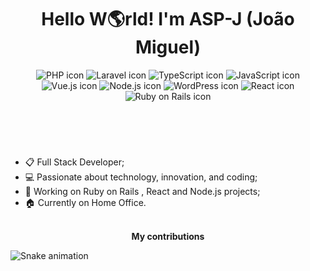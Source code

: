 <!--
**ASP-J/ASP-J** is a ✨ _special_ ✨ repository because its `README.md` (this file) appears on your GitHub profile.
-->

<header>
<h1 align="center">Hello W🌎rld! I'm ASP-J (João Miguel) </h1>
<div align="center">
  <img src="https://img.shields.io/badge/PHP-777BB4?style=for-the-badge&logo=php&logoColor=white" alt="PHP icon" />
  <img src="https://img.shields.io/badge/Laravel-FF2D20?style=for-the-badge&logo=laravel&logoColor=white" alt="Laravel icon" />
  <img src="https://img.shields.io/badge/TypeScript-007ACC?style=for-the-badge&logo=typescript&logoColor=white" alt="TypeScript icon" />
  <img src="https://img.shields.io/badge/JavaScript-323330?style=for-the-badge&logo=javascript&logoColor=F7DF1E" alt="JavaScript icon" />
  <img src="https://img.shields.io/badge/Vue.js-35495E?style=for-the-badge&logo=vue.js&logoColor=4FC08D" alt="Vue.js icon" />
  <img src="https://img.shields.io/badge/Node.js-43853D?style=for-the-badge&logo=node.js&logoColor=white" alt="Node.js icon" />
  <img src="https://img.shields.io/badge/WordPress-21759B?style=for-the-badge&logo=wordpress&logoColor=white" alt="WordPress icon" />
  <img src="https://img.shields.io/badge/React-20232A?style=for-the-badge&logo=react&logoColor=61DAFB" alt="React icon" />
  <img src="https://img.shields.io/badge/Ruby%20on%20Rails-CC0000?style=for-the-badge&logo=ruby-on-rails&logoColor=white" alt="Ruby on Rails icon" />  
</div>
</header>

<br/>

<section>
<ul >
  <li>📋 Full Stack Developer;</li>
  <li>💻 Passionate about technology, innovation, and coding;</li>
  <li>🚀 Working on Ruby on Rails , React and Node.js projects;</li>
  <li>🏠 Currently on Home Office.</li>
</ul>
</section>

<br/>

<div align="center" > <b>My contributions </b></div>

![Snake animation](https://github.com/gustavosilvafh/gustavosilvafh/blob/output/github-contribution-grid-snake.svg)
